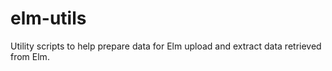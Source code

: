 # elm-utils

Utility scripts to help prepare data for Elm upload and extract data retrieved from Elm.
